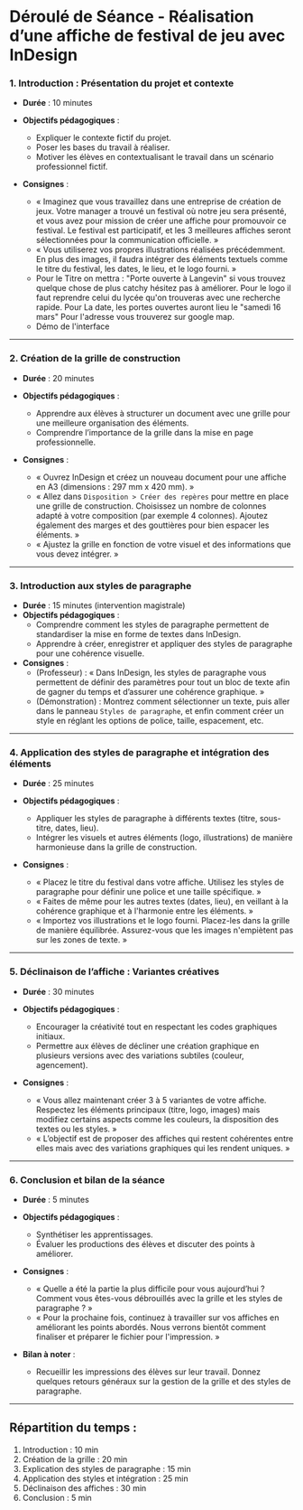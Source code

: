 # **Déroulé de Séance - Réalisation d’une affiche de festival de jeu avec InDesign**

### **1. Introduction : Présentation du projet et contexte**

- **Durée** : 10 minutes
    
- **Objectifs pédagogiques** :
    
    - Expliquer le contexte fictif du projet.
    - Poser les bases du travail à réaliser.
    - Motiver les élèves en contextualisant le travail dans un scénario professionnel fictif.
- **Consignes** :
    
    - « Imaginez que vous travaillez dans une entreprise de création de jeux. Votre manager a trouvé un festival où notre jeu sera présenté, et vous avez pour mission de créer une affiche pour promouvoir ce festival. Le festival est participatif, et les 3 meilleures affiches seront sélectionnées pour la communication officielle. »
    - « Vous utiliserez vos propres illustrations réalisées précédemment. En plus des images, il faudra intégrer des éléments textuels comme le titre du festival, les dates, le lieu, et le logo fourni. »
	- Pour le Titre on mettra : "Porte ouverte à Langevin" si vous trouvez quelque chose de plus catchy hésitez pas à améliorer. 
	  Pour le logo il faut reprendre celui du lycée qu'on trouveras avec une recherche rapide. 
	  Pour La date, les portes ouvertes auront lieu le "samedi 16 mars"
	  Pour l'adresse vous trouverez sur google map.
	- Démo de l'interface

---

### **2. Création de la grille de construction**

- **Durée** : 20 minutes
    
- **Objectifs pédagogiques** :
    
    - Apprendre aux élèves à structurer un document avec une grille pour une meilleure organisation des éléments.
    - Comprendre l’importance de la grille dans la mise en page professionnelle.
- **Consignes** :
    
    - « Ouvrez InDesign et créez un nouveau document pour une affiche en A3 (dimensions : 297 mm x 420 mm). »
    - « Allez dans `Disposition > Créer des repères` pour mettre en place une grille de construction. Choisissez un nombre de colonnes adapté à votre composition (par exemple 4 colonnes). Ajoutez également des marges et des gouttières pour bien espacer les éléments. »
    - « Ajustez la grille en fonction de votre visuel et des informations que vous devez intégrer. »

---

### **3. Introduction aux styles de paragraphe**

- **Durée** : 15 minutes (intervention magistrale)
- **Objectifs pédagogiques** :
    - Comprendre comment les styles de paragraphe permettent de standardiser la mise en forme de textes dans InDesign.
    - Apprendre à créer, enregistrer et appliquer des styles de paragraphe pour une cohérence visuelle.
- **Consignes** :
    - (Professeur) : « Dans InDesign, les styles de paragraphe vous permettent de définir des paramètres pour tout un bloc de texte afin de gagner du temps et d’assurer une cohérence graphique. »
    - (Démonstration) : Montrez comment sélectionner un texte, puis aller dans le panneau `Styles de paragraphe`, et enfin comment créer un style en réglant les options de police, taille, espacement, etc.

---

### **4. Application des styles de paragraphe et intégration des éléments**

- **Durée** : 25 minutes
    
- **Objectifs pédagogiques** :
    
    - Appliquer les styles de paragraphe à différents textes (titre, sous-titre, dates, lieu).
    - Intégrer les visuels et autres éléments (logo, illustrations) de manière harmonieuse dans la grille de construction.
- **Consignes** :
    
    - « Placez le titre du festival dans votre affiche. Utilisez les styles de paragraphe pour définir une police et une taille spécifique. »
    - « Faites de même pour les autres textes (dates, lieu), en veillant à la cohérence graphique et à l'harmonie entre les éléments. »
    - « Importez vos illustrations et le logo fourni. Placez-les dans la grille de manière équilibrée. Assurez-vous que les images n'empiètent pas sur les zones de texte. »

---

### **5. Déclinaison de l’affiche : Variantes créatives**

- **Durée** : 30 minutes
    
- **Objectifs pédagogiques** :
    
    - Encourager la créativité tout en respectant les codes graphiques initiaux.
    - Permettre aux élèves de décliner une création graphique en plusieurs versions avec des variations subtiles (couleur, agencement).
- **Consignes** :
    
    - « Vous allez maintenant créer 3 à 5 variantes de votre affiche. Respectez les éléments principaux (titre, logo, images) mais modifiez certains aspects comme les couleurs, la disposition des textes ou les styles. »
    - « L’objectif est de proposer des affiches qui restent cohérentes entre elles mais avec des variations graphiques qui les rendent uniques. »

---

### **6. Conclusion et bilan de la séance**

- **Durée** : 5 minutes
    
- **Objectifs pédagogiques** :
    
    - Synthétiser les apprentissages.
    - Évaluer les productions des élèves et discuter des points à améliorer.
- **Consignes** :
    
    - « Quelle a été la partie la plus difficile pour vous aujourd’hui ? Comment vous êtes-vous débrouillés avec la grille et les styles de paragraphe ? »
    - « Pour la prochaine fois, continuez à travailler sur vos affiches en améliorant les points abordés. Nous verrons bientôt comment finaliser et préparer le fichier pour l'impression. »
- **Bilan à noter** :
    
    - Recueillir les impressions des élèves sur leur travail. Donnez quelques retours généraux sur la gestion de la grille et des styles de paragraphe.

---

## **Répartition du temps** :

1. Introduction : 10 min
2. Création de la grille : 20 min
3. Explication des styles de paragraphe : 15 min
4. Application des styles et intégration : 25 min
5. Déclinaison des affiches : 30 min
6. Conclusion : 5 min